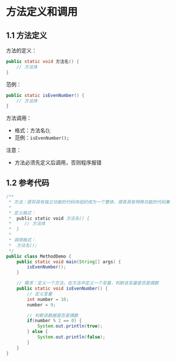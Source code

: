 # 方法定义和调用

## 1.1 方法定义

方法的定义：

```java
public static void 方法名() {
    // 方法体
}
```

范例：

```java
public static isEvenNumber() {
    // 方法体
}
```

方法调用：

- 格式：方法名();
- 范例：`isEvenNumber();`

注意：

- 方法必须先定义后调用，否则程序报错

## 1.2 参考代码

```java
/**
 * 方法：是将具有独立功能的代码块组织成为一个整体，使其具有特殊功能的代码集
 *
 * 定义格式：
 *  public static void 方法名() {
 *     // 方法体
 *  }
 *
 * 调用格式：
 *  方法名();
 */
public class MethodDemo {
    public static void main(String[] args) {
        isEvenNumber();
    }

    // 需求：定义一个方法，在方法中定义一个变量，判断该变量是否是偶数
    public static void isEvenNumber() {
        // 定义变量
        int number = 10;
        number = 9;

        // 判断该数据是否是偶数
        if(number % 2 == 0) {
            System.out.println(true);
        } else {
            System.out.println(false);
        }
    }
}
```

